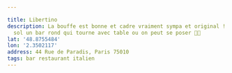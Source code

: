 ```yaml
---

title: Libertino
description: La bouffe est bonne et cadre vraiment sympa et original ! Il y a au sous
  sol un bar rond qui tourne avec table ou on peut se poser 👌🏻
lat: '48.8755484'
lon: '2.3502117'
address: 44 Rue de Paradis, Paris 75010
tags: bar restaurant italien
---
```

